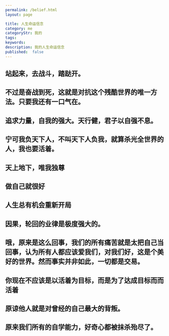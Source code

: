 ```yaml
---
permalink: /belief.html
layout: page

title: 人生命运信念
category: me
categoryStr: 我的
tags:
keywords:
description: 我的人生命运信念
published:  false
---
```


## 站起来，去战斗，踏跶开。
## 不过是奋战到死，这就是对抗这个残酷世界的唯一方法。只要我还有一口气在。
## 追求力量，自我的强大。天行健，君子以自强不息。
## 宁可我负天下人，不叫天下人负我，就算杀光全世界的人，我也要活着。
## 天上地下，唯我独尊
## 做自己就很好
## 人生总有机会重新开局
## 因果，轮回的业律是极度强大的。
## 哦，原来是这么回事，我们的所有痛苦就是太把自己当回事，认为所有人都应该爱我们，对我们好，这是个美好的世界。然而事实并非如此，一切都是交易。
## 你现在不应该是以活着为目标，而是为了达成目标而而活着
## 原谅他人就是对曾经的自己最大的背叛。
## 原来我们所有的自学能力，好奇心都被抹杀殆尽了。